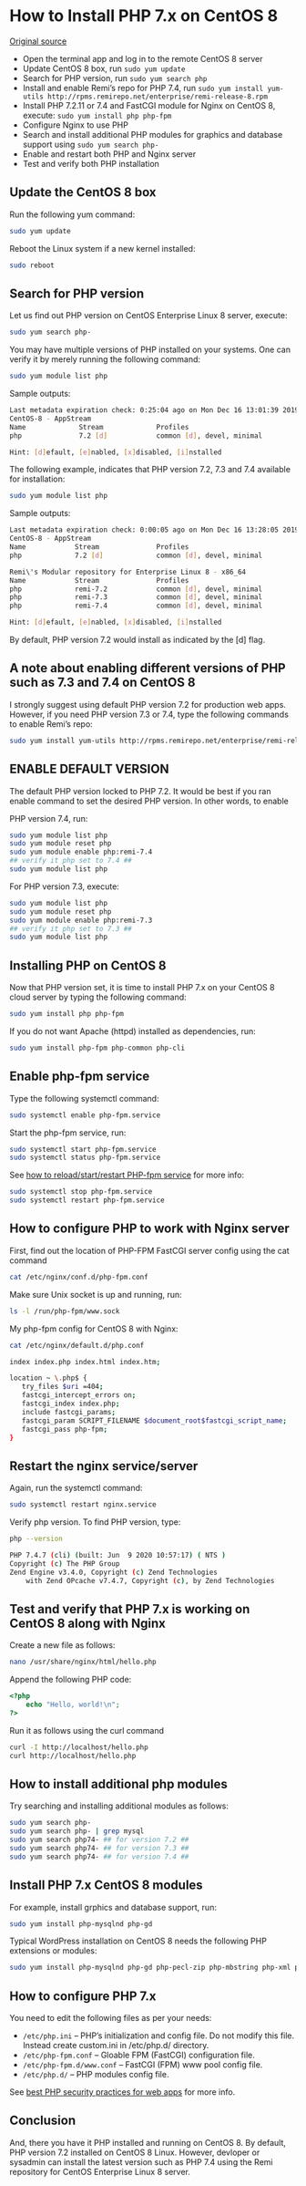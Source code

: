# How to Install PHP 7.x on CentOS 8

[Original source](https://www.cyberciti.biz/faq/install-php-7-x-on-centos-8-for-nginx/)

* Open the terminal app and log in to the remote CentOS 8 server
* Update CentOS 8 box, run `sudo yum update`
* Search for PHP version, run `sudo yum search php`
* Install and enable Remi’s repo for PHP 7.4, run `sudo yum install yum-utils http://rpms.remirepo.net/enterprise/remi-release-8.rpm`
* Install PHP 7.2.11 or 7.4 and FastCGI module for Nginx on CentOS 8, execute: `sudo yum install php php-fpm`
* Configure Nginx to use PHP
* Search and install additional PHP modules for graphics and database support using `sudo yum search php-`
* Enable and restart both PHP and Nginx server
* Test and verify both PHP installation

## Update the CentOS 8 box
Run the following yum command:

```bash
sudo yum update
```

Reboot the Linux system if a new kernel installed:

```bash
sudo reboot
```

## Search for PHP version
Let us find out PHP version on CentOS Enterprise Linux 8 server, execute:

```bash
sudo yum search php-
```

You may have multiple versions of PHP installed on your systems. One can verify it by merely running the following command:

```bash
sudo yum module list php
```

Sample outputs:

```bash
Last metadata expiration check: 0:25:04 ago on Mon Dec 16 13:01:39 2019.
CentOS-8 - AppStream
Name             Stream             Profiles                              Summary                          
php              7.2 [d]            common [d], devel, minimal            PHP scripting language           

Hint: [d]efault, [e]nabled, [x]disabled, [i]nstalled
```

The following example, indicates that PHP version 7.2, 7.3 and 7.4 available for installation:

```bash
sudo yum module list php
```

Sample outputs:

```bash
Last metadata expiration check: 0:00:05 ago on Mon Dec 16 13:28:05 2019.
CentOS-8 - AppStream
Name            Stream              Profiles                              Summary                          
php             7.2 [d]             common [d], devel, minimal            PHP scripting language           

Remi\'s Modular repository for Enterprise Linux 8 - x86_64
Name            Stream              Profiles                              Summary                          
php             remi-7.2            common [d], devel, minimal            PHP scripting language           
php             remi-7.3            common [d], devel, minimal            PHP scripting language           
php             remi-7.4            common [d], devel, minimal            PHP scripting language           

Hint: [d]efault, [e]nabled, [x]disabled, [i]nstalled
```

By default, PHP version 7.2 would install as indicated by the [d] flag.

## A note about enabling different versions of PHP such as 7.3 and 7.4 on CentOS 8
I strongly suggest using default PHP version 7.2 for production web apps. However, if you need PHP version 7.3 or 7.4, type the following commands to enable Remi’s repo:

```bash
sudo yum install yum-utils http://rpms.remirepo.net/enterprise/remi-release-8.rpm
```

## ENABLE DEFAULT VERSION
The default PHP version locked to PHP 7.2. It would be best if you ran enable command to set the desired PHP version. In other words, to enable 

PHP version 7.4, run:

```bash
sudo yum module list php
sudo yum module reset php
sudo yum module enable php:remi-7.4
## verify it php set to 7.4 ##
sudo yum module list php
```

For PHP version 7.3, execute:

```bash
sudo yum module list php
sudo yum module reset php
sudo yum module enable php:remi-7.3
## verify it php set to 7.3 ##
sudo yum module list php
```

## Installing PHP on CentOS 8

Now that PHP version set, it is time to install PHP 7.x on your CentOS 8 cloud server by typing the following command:

```bash
sudo yum install php php-fpm
```

If you do not want Apache (httpd) installed as dependencies, run:

```bash
sudo yum install php-fpm php-common php-cli
```

## Enable php-fpm service

Type the following systemctl command:

```bash
sudo systemctl enable php-fpm.service
```

Start the php-fpm service, run:

```bash
sudo systemctl start php-fpm.service
sudo systemctl status php-fpm.service
```

See [how to reload/start/restart PHP-fpm service](https://www.cyberciti.biz/faq/how-to-reload-restart-php7-0-fpm-service-linux-unix/) for more info:

```bash
sudo systemctl stop php-fpm.service
sudo systemctl restart php-fpm.service
```

## How to configure PHP to work with Nginx server

First, find out the location of PHP-FPM FastCGI server config using the cat command

```bash
cat /etc/nginx/conf.d/php-fpm.conf
```

Make sure Unix socket is up and running, run:

```bash
ls -l /run/php-fpm/www.sock
```

My php-fpm config for CentOS 8 with Nginx:

```bash
cat /etc/nginx/default.d/php.conf
```

```bash
index index.php index.html index.htm;

location ~ \.php$ {
   try_files $uri =404;
   fastcgi_intercept_errors on;
   fastcgi_index index.php;
   include fastcgi_params;
   fastcgi_param SCRIPT_FILENAME $document_root$fastcgi_script_name;
   fastcgi_pass php-fpm;
}
```

## Restart the nginx service/server

Again, run the systemctl command:

```bash
sudo systemctl restart nginx.service
```

Verify php version. To find PHP version, type:

```bash
php --version
```

```bash
PHP 7.4.7 (cli) (built: Jun  9 2020 10:57:17) ( NTS )
Copyright (c) The PHP Group
Zend Engine v3.4.0, Copyright (c) Zend Technologies
    with Zend OPcache v7.4.7, Copyright (c), by Zend Technologies
```

## Test and verify that PHP 7.x is working on CentOS 8 along with Nginx

Create a new file as follows:

```bash
nano /usr/share/nginx/html/hello.php
```

Append the following PHP code:

```php
<?php
	echo "Hello, world!\n";
?>
```

Run it as follows using the curl command

```bash
curl -I http://localhost/hello.php
curl http://localhost/hello.php
```


## How to install additional php modules

Try searching and installing additional modules as follows:

```bash
sudo yum search php-
sudo yum search php- | grep mysql
sudo yum search php74- ## for version 7.2 ##
sudo yum search php74- ## for version 7.3 ##
sudo yum search php74- ## for version 7.4 ##
```

## Install PHP 7.x CentOS 8 modules

For example, install grphics and database support, run:

```bash
sudo yum install php-mysqlnd php-gd
```

Typical WordPress installation on CentOS 8 needs the following PHP extensions or modules:

```bash
sudo yum install php-mysqlnd php-gd php-pecl-zip php-mbstring php-xml php-opcache php-pecl-imagick
```

## How to configure PHP 7.x

You need to edit the following files as per your needs:

* `/etc/php.ini` – PHP’s initialization and config file. Do not modify this file. Instead create custom.ini in /etc/php.d/ directory.
* `/etc/php-fpm.conf` – Gloable FPM (FastCGI) configuration file.
* `/etc/php-fpm.d/www.conf` – FastCGI (FPM) www pool config file.
* `/etc/php.d/` – PHP modules config file.

See [best PHP security practices for web apps](https://www.cyberciti.biz/tips/php-security-best-practices-tutorial.html) for more info.

## Conclusion

And, there you have it PHP installed and running on CentOS 8. By default, PHP version 7.2 installed on CentOS 8 Linux. However, devloper or sysadmin can install the latest version such as PHP 7.4 using the Remi repository for CentOS Enterprise Linux 8 server.